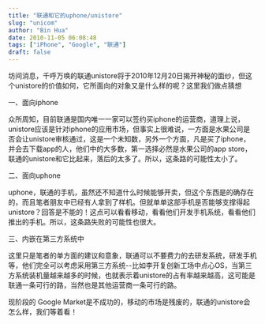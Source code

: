 ```yaml
---
title: "联通和它的uphone/unistore"
slug: "unicom"
author: "Bin Hua"
date: 2010-11-05 06:08:48
tags: ["iPhone", "Google", "联通"]
draft: false
---
```


坊间消息，千呼万唤的联通unistore将于2010年12月20日揭开神秘的面纱，但这个unistore的价值如何，它所面向的对象又是什么样的呢？这里我们做点猜想

一、面向iphone

众所周知，目前联通是国内唯一一家可以签约买iphone的运营商，道理上说，unistore应该是针对iphone的应用市场，但事实上很难说，一方面是水果公司是否会让unistore审核通过，这是一个未知数，另外一个方面，凡是买了iphone，并会去下载app的人，他们中的大多数，第一选择必然是水果公司的app store，联通的unistore和它比起来，落后的太多了。所以，这条路的可能性太小了。

二、面向uphone

uphone，联通的手机，虽然还不知道什么时候能够开卖，但这个东西是的确存在的，而且笔者朋友中已经有人拿到了样机。但就单单这部手机是否能够支撑得起unistore？回答是不能的！这点可以看看移动，看看他们开发手机系统，看看他们推出的手机。所以，这条路失败的可能性也很大。

三、内嵌在第三方系统中

这里只是笔者的单方面的建议和意象，联通可以不要费力的去研发系统，研发手机等，他们完全可以考虑采用第三方系统--比如李开复创新工场中点心OS，当第三方系统装机量越来越多的时候，也就表示着unistore的占有率越来越高，这可能是联通一条可行的路，当然也是其他运营商一条可行的路。

现阶段的 Google Market是不成功的，移动的市场是残废的，联通的unistore会怎么样，我们等着看！
